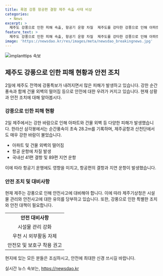 ```yaml
---
title: 폭염 강풍 항공편 결항 제주 속출 사태 비상
categories:
  - News
excerpt: >
  제주도 강풍으로 인한 피해 속출, 항공기 운항 차질  제주도를 강타한 강풍으로 인해 아파트 외벽이 날아가고 나무가 쓰러지는 등의 피해가 속출하고 있다. 해당 지역의 주요지점에서는 매우 강한 바람이 불어 항공기 운항에 차질을 빚고 있으며, 이로 인해 항공편이 결항 및 지연되고 있다. 제주도기상청은 강풍 특보를 발효시키고, 시설물 관리와 안전사고에 유의할 것을 당부하고 있다. 이에 따라 이용객들은 항공편 운항 정보를 확인하는 것이 중요하며, 강풍으로 인한 피해가 계속 발생하고 있으니 주의가 요망된다.
feature_text: >
  제주도 강풍으로 인한 피해 속출, 항공기 운항 차질  제주도를 강타한 강풍으로 인해 아파트 외벽이 날아가고 나무가 쓰러지는 등의 피해가 속출하고 있다. 해당 지역의 주요지점에서는 매우 강한 바람이 불어 항공기 운항에 차질을 빚고 있으며, 이로 인해 항공편이 결항 및 지연되고 있다. 제주도기상청은 강풍 특보를 발효시키고, 시설물 관리와 안전사고에 유의할 것을 당부하고 있다. 이에 따라 이용객들은 항공편 운항 정보를 확인하는 것이 중요하며, 강풍으로 인한 피해가 계속 발생하고 있으니 주의가 요망된다.
image: 'https://newsdao.kr/res/images/meta/newsdao_breakingnews.jpg'
---
```


<p><img src="https://newsdao.kr/res/images/meta/newsdao_breakingnews.jpg" alt="implanttips 속보" /></p>

<h2 data-ke-size="size26">제주도 강풍으로 인한 피해 현황과 안전 조치</h2>

<p data-ke-size="size16">2일에 제주도 전역에 강풍특보가 내려지면서 많은 피해가 발생하고 있습니다. 강한 순간풍속과 함께 건물 외벽의 떨어짐 등으로 안전에 대한 우려가 커지고 있습니다. 현재 상황과 안전 조치에 대해 알아봅시다.</p>

<h3>강풍으로 인한 피해 현황</h3>

<p data-ke-size="size16">2일 제주에서는 강한 바람으로 인해 아파트와 건물 외벽 등 다양한 피해가 발생했습니다. 한라산 삼각봉에서는 순간풍속이 초속 28.2m를 기록하며, 제주공항과 산천단에서도 매우 강한 바람이 불었습니다.</p>

<ul>
  <li>아파트 및 건물 외벽의 떨어짐</li>
  <li>항공 운항에 차질 발생</li>
  <li>국내선 41편 결항 및 89편 지연 운항</li>
</ul>

<p data-ke-size="size16">이에 따라 항공기 운행에도 영향을 미치고, 항공편의 결항과 지연 운항이 발생했습니다.</p>

<h3>안전 조치 및 대비사항</h3>

<p data-ke-size="size16">현재 제주는 강풍으로 인해 안전사고에 대비해야 합니다. 이에 따라 제주기상청은 시설물 관리와 안전사고에 대한 유의를 당부하고 있습니다. 또한, 강풍으로 인한 특별한 조치와 안전 대책이 필요합니다.</p>

<table>
  <tr>
    <td style="text-align: center; height: 17px;"><b>안전 대비사항</b></td>
  </tr>
  <tr>
    <td style="text-align: center; height: 17px;">시설물 관리 강화</td>
  </tr>
  <tr>
    <td style="text-align: center; height: 17px;">우천 시 외부활동 자제</td>
  </tr>
  <tr>
    <td style="text-align: center; height: 17px;">안전모 및 보호구 착용 권고</td>
  </tr>
</table>

<p data-ke-size="size16">현지에 있는 모든 분들은 조심하시고, 안전에 최대한 신경 쓰시길 바랍니다.</p>
실시간 뉴스 속보는, <a href="https://newsdao.kr" rel="dofollow">https://newsdao.kr</a>


